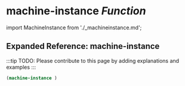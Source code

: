 # **machine-instance** *Function*

import MachineInstance from './_machineinstance.md';

<MachineInstance />

## Expanded Reference: machine-instance

:::tip
TODO: Please contribute to this page by adding explanations and examples
:::

```lisp
(machine-instance )
```
